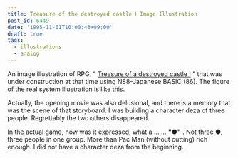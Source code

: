 ```yaml
---
title: Treasure of the destroyed castle Ⅰ Image Illustration
post_id: 6449
date: '1995-11-01T10:00:43+09:00'
draft: true
tags:
  - illustrations
  - analog
---
```


An image illustration of RPG, " [Treasure of a destroyed castle I](https://danmaq.com/6338) " that was under construction at that time using N88-Japanese BASIC (86). The figure of the real system illustration is like this.

Actually, the opening movie was also delusional, and there is a memory that was the scene of that storyboard. I was building a character deza of three people. Regrettably the two others disappeared.

In the actual game, how was it expressed, what a ... ... **"●"** . Not three ●, three people in one group. More than Pac Man (without cutting) rich enough. I did not have a character deza from the beginning.

